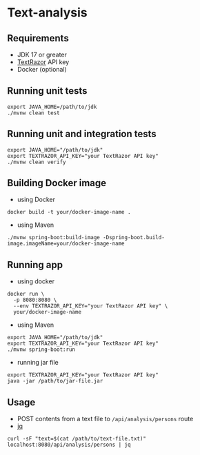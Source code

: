 # Text-analysis

## Requirements
- JDK 17 or greater
- [TextRazor](https://www.textrazor.com/console) API key
- Docker (optional)


## Running unit tests

```console
export JAVA_HOME=/path/to/jdk
./mvnw clean test
```


## Running unit and integration tests


```console
export JAVA_HOME="/path/to/jdk"
export TEXTRAZOR_API_KEY="your TextRazor API key"
./mvnw clean verify
```


## Building Docker image

- using Docker

```console
docker build -t your/docker-image-name .
```

- using Maven

```console
./mvnw spring-boot:build-image -Dspring-boot.build-image.imageName=your/docker-image-name
```

## Running app

- using docker
```console
docker run \
  -p 8080:8080 \
  --env TEXTRAZOR_API_KEY="your TextRazor API key" \
  your/docker-image-name
```

- using Maven

```console
export JAVA_HOME="/path/to/jdk"
export TEXTRAZOR_API_KEY="your TextRazor API key"
./mvnw spring-boot:run
```

- running jar file

```console
export TEXTRAZOR_API_KEY="your TextRazor API key"
java -jar /path/to/jar-file.jar
```


## Usage

- POST contents from a text file to `/api/analysis/persons` route
- [jq](https://stedolan.github.io/jq/download/)

```console
curl -sF "text=$(cat /path/to/text-file.txt)" localhost:8080/api/analysis/persons | jq
```
